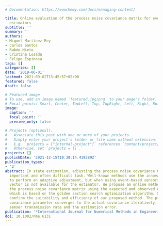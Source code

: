 ```yaml
---
# Documentation: https://wowchemy.com/docs/managing-content/

title: Online evaluation of the process noise covariance matrix for event-based state
  estimators
subtitle: ''
summary: ''
authors:
- Miguel Martínez-Rey
- Carlos Santos
- Rubén Nieto
- Cristina Losada
- Felipe Espinosa
tags: []
categories: []
date: '2019-06-01'
lastmod: 2021-09-02T13:45:57+02:00
featured: false
draft: false

# Featured image
# To use, add an image named `featured.jpg/png` to your page's folder.
# Focal points: Smart, Center, TopLeft, Top, TopRight, Left, Right, BottomLeft, Bottom, BottomRight.
image:
  caption: ''
  focal_point: ''
  preview_only: false

# Projects (optional).
#   Associate this post with one or more of your projects.
#   Simply enter your project's folder or file name without extension.
#   E.g. `projects = ["internal-project"]` references `content/project/deep-learning/index.md`.
#   Otherwise, set `projects = []`.
projects: []
publishDate: '2021-12-15T10:38:14.419389Z'
publication_types:
- '2'
abstract: In state estimation, adjusting the process noise covariance matrix is an
  important and often difficult task. Well-known methods use the innovation vector
  to perform an adaptive adjustment, but when using event-based sensors, the innovation
  vector is not available for the estimator. We propose an online method for adjusting
  the process noise covariance matrix using the expected and observed event rates,
  which is based on the golden section search optimization algorithm. Simulation results
  confirm the suitability and efficiency of our proposed method. The process noise
  covariance parameter converges to the actual covariance iteratively, reducing the
  sensor transmission rate and the estimation error.
publication: '*International Journal for Numerical Methods in Engineering*'
doi: 10.1002/nme.6131
---
```

